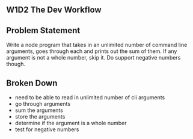 ## W1D2 The Dev Workflow

## Problem Statement
Write a node program that takes in an unlimited number of command line arguments, goes through each and prints out the sum of them. If any argument is not a whole number, skip it. Do support negative numbers though.

## Broken Down
- need to be able to read in unlimited number of cli arguments
- go through arguments
- sum the arguments
- store the arguments
- determine if the argument is a whole number
- test for negative numbers